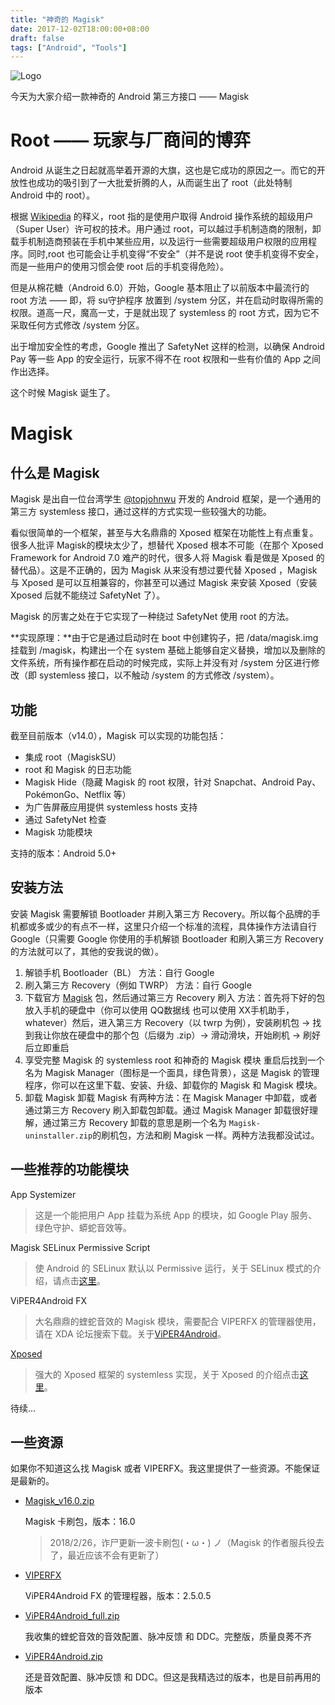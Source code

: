 ```yaml
---
title: "神奇的 Magisk"
date: 2017-12-02T18:00:00+08:00
draft: false
tags: ["Android", "Tools"]
---
```


<img src="https://mogeko.github.io/images/010/Magisk_Logo.png"  alt="Logo"  style="border:0" />

今天为大家介绍一款神奇的 Android 第三方接口 —— Magisk

# Root —— 玩家与厂商间的博弈

Android 从诞生之日起就高举着开源的大旗，这也是它成功的原因之一。而它的开放性也成功的吸引到了一大批爱折腾的人，从而诞生出了 root（此处特制 Android 中的 root）。

根据 [Wikipedia](https://zh.wikipedia.org/wiki/Root#.E8.A8.88.E7.AE.97.E6.A9.9F.E6.87.89.E7.94.A8) 的释义，root 指的是使用户取得 Android 操作系统的超级用户（Super User）许可权的技术。用户通过 root，可以越过手机制造商的限制，卸载手机制造商预装在手机中某些应用，以及运行一些需要超级用户权限的应用程序。同时,root 也可能会让手机变得“不安全”（并不是说 root 使手机变得不安全，而是一些用户的使用习惯会使 root 后的手机变得危险）。

但是从棉花糖（Android 6.0）开始，Google 基本阻止了以前版本中最流行的 root 方法 —— 即，将 su守护程序 放置到 /system 分区，并在启动时取得所需的权限。道高一尺，魔高一丈，于是就出现了 systemless 的 root 方式，因为它不采取任何方式修改 /system 分区。

出于增加安全性的考虑，Google 推出了 SafetyNet 这样的检测，以确保 Android Pay 等一些 App 的安全运行，玩家不得不在 root 权限和一些有价值的 App 之间作出选择。

这个时候 Magisk 诞生了。

<!--more-->

# Magisk

## 什么是 Magisk

Magisk 是出自一位台湾学生 [@topjohnwu](https://forum.xda-developers.com/member.php?u=4470081) 开发的 Android 框架，是一个通用的第三方 systemless 接口，通过这样的方式实现一些较强大的功能。

看似很简单的一个框架，甚至与大名鼎鼎的 Xposed 框架在功能性上有点重复。很多人批评 Magisk的模块太少了，想替代 Xposed 根本不可能（在那个 Xposed Framework for Android 7.0 难产的时代，很多人将 Magisk 看是做是 Xposed 的替代品）。这是不正确的，因为 Magisk 从来没有想过要代替 Xposed ，Magisk 与 Xposed 是可以互相兼容的，你甚至可以通过 Magisk 来安装 Xposed（安装 Xposed 后就不能绕过 SafetyNet 了）。

Magisk 的厉害之处在于它实现了一种绕过 SafetyNet 使用 root 的方法。

**实现原理：**由于它是通过启动时在 boot 中创建钩子，把 /data/magisk.img 挂载到 /magisk，构建出一个在 system 基础上能够自定义替换，增加以及删除的文件系统，所有操作都在启动的时候完成，实际上并没有对 /system 分区进行修改（即 systemless 接口，以不触动 /system 的方式修改 /system）。

## 功能

截至目前版本（v14.0），Magisk 可以实现的功能包括：

- 集成 root（MagiskSU）
- root 和 Magisk 的日志功能
- Magisk Hide（隐藏 Magisk 的 root 权限，针对 Snapchat、Android Pay、PokémonGo、Netflix 等）
- 为广告屏蔽应用提供 systemless hosts 支持
- 通过 SafetyNet 检查
- Magisk 功能模块

支持的版本：Android 5.0+

## 安装方法

安装 Magisk 需要解锁 Bootloader 并刷入第三方 Recovery。所以每个品牌的手机都或多或少的有点不一样，这里只介绍一个标准的流程，具体操作方法请自行 Google（只需要 Google 你使用的手机解锁 Bootloader 和刷入第三方 Recovery 的方法就可以了，其他的安我说的做）。

1. 解锁手机 Bootloader（BL）
   方法：自行 Google
2. 刷入第三方 Recovery（例如 TWRP）
   方法：自行 Google
3. 下载官方 [Magisk](https://forum.xda-developers.com/apps/magisk) 包，然后通过第三方 Recovery 刷入
   方法：首先将下好的包放入手机的硬盘中（你可以使用 QQ数据线 也可以使用 XX手机助手，whatever）然后，进入第三方 Recovery（以 twrp 为例），安装刷机包 -> 找到我让你放在硬盘中的那个包（后缀为 .zip）-> 滑动滑块，开始刷机 -> 刷好后立即重启
4. 享受完整 Magisk 的 systemless root 和神奇的 Magisk 模块
   重启后找到一个名为 Magisk Manager（图标是一个面具，绿色背景），这是 Magisk 的管理程序，你可以在这里下载、安装、升级、卸载你的 Magisk 和 Magisk 模块。
5. 卸载 Magisk
   卸载 Magisk 有两种方法：在 Magisk Manager 中卸载，或者通过第三方 Recovery 刷入卸载包卸载。通过 Magisk Manager 卸载很好理解，通过第三方 Recovery 卸载的意思是刷一个名为 `Magisk-uninstaller.zip`的刷机包，方法和刷 Magisk 一样。两种方法我都没试过。

## 一些推荐的功能模块

App Systemizer

> 这是一个能把用户 App 挂载为系统 App 的模块，如 Google Play 服务、绿色守护、蟒蛇音效等。

Magisk SELinux Permissive Script

> 使 Android 的 SELinux 默认以 Permissive 运行，关于 SELinux 模式的介绍，请点击[这里](https://cn.apkjam.com/selinux.html)。

ViPER4Android FX

> 大名鼎鼎的蝰蛇音效的 Magisk 模块，需要配合 VIPERFX 的管理器使用，请在 XDA 论坛搜索下载。关于[ViPER4Android](https://baike.baidu.com/item/ViPER4Android/8815475)。

[Xposed](https://forum.xda-developers.com/xposed/unofficial-systemless-xposed-t3388268)

> 强大的 Xposed 框架的 systemless 实现，关于 Xposed 的介绍点击[这里](https://cn.apkjam.com/xposed.html)。

待续…

## 一些资源

如果你不知道这么找 Magisk 或者 VIPERFX。我这里提供了一些资源。不能保证是最新的。

- [Magisk_v16.0.zip](https://github.com/Mogeko/mogeko.github.io/releases/download/2017%2F12%2F02/Magisk-v16.0.zip)

  Magisk 卡刷包，版本：16.0

  > 2018/2/26，诈尸更新一波卡刷包(・ω・) ノ（Magisk 的作者服兵役去了，最近应该不会有更新了）

- [VIPERFX](https://github.com/Mogeko/mogeko.github.io/releases/download/2017%2F12%2F02/com.audlabs.viperfx_2.5.0.5_2505.apk)

  ViPER4Android FX 的管理程器，版本：2.5.0.5

- [ViPER4Android_full.zip](https://github.com/Mogeko/mogeko.github.io/releases/download/2017%2F12%2F02/ViPER4Android_full.zip)

  我收集的蝰蛇音效的音效配置、脉冲反馈 和 DDC。完整版，质量良莠不齐

- [ViPER4Android.zip](https://github.com/Mogeko/mogeko.github.io/releases/download/2017%2F12%2F02/ViPER4Android.zip)

  还是音效配置、脉冲反馈 和 DDC。但这是我精选过的版本，也是目前再用的版本

